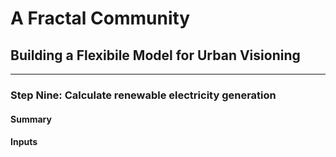 # A Fractal Community
## Building a Flexibile Model for Urban Visioning
---

### Step Nine: Calculate renewable electricity generation

#### Summary


#### Inputs
